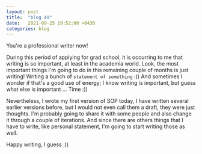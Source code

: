 ```yaml
---
layout: post
title:  "blog 49"
date:   2021-09-25 19:52:00 +0430
categories: blog
---
```


You're a professional writer now!

During this period of applying for grad school, it is occurring to me that writing is so important, at least in the academia world.
Look, the most important things I'm going to do in this remaining couple of months is just writing! Writing a bunch of `statement of something` :))
And sometimes I wonder if that's a good use of energy; I know writing is important, but guess what else is important ... Time :))

Nevertheless, I wrote my first version of SOP today, I have written several earlier versions before, but I would not even call them a draft, they were just thoughts.
I'm probably going to share it with some people and also change it through a couple of iterations. And since there are others things that I have to write, like personal statement, I'm going to start writing those as well.


Happy writing, I guess :))
